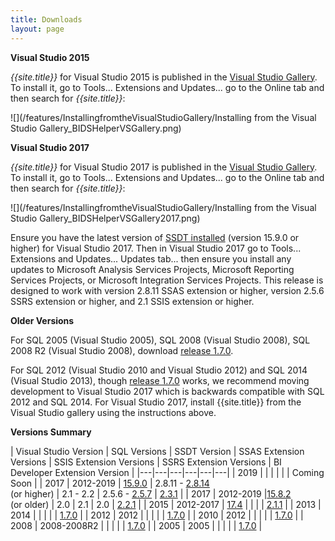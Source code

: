 ```yaml
---
title: Downloads
layout: page
---
```


**Visual Studio 2015**

*{{site.title}}* for Visual Studio 2015 is published in the [Visual Studio Gallery](/features/InstallingfromtheVisualStudioGallery/). To install it, go to Tools... Extensions and Updates... go to the Online tab and then search for *{{site.title}}*:

![](/features/InstallingfromtheVisualStudioGallery/Installing from the Visual Studio Gallery_BIDSHelperVSGallery.png)

**Visual Studio 2017**

*{{site.title}}* for Visual Studio 2017 is published in the [Visual Studio Gallery](/features/InstallingfromtheVisualStudioGallery/). To install it, go to Tools... Extensions and Updates... go to the Online tab and then search for *{{site.title}}*:

![](/features/InstallingfromtheVisualStudioGallery/Installing from the Visual Studio Gallery_BIDSHelperVSGallery2017.png)

Ensure you have the latest version of [SSDT installed](https://docs.microsoft.com/en-us/sql/ssdt/download-sql-server-data-tools-ssdt?view=sql-server-2017) (version 15.9.0 or higher) for Visual Studio 2017. Then in Visual Studio 2017 go to Tools... Extensions and Updates... Updates tab... then ensure you install any updates to Microsoft Analysis Services Projects, Microsoft Reporting Services Projects, or Microsoft Integration Services Projects. This release is designed to work with version 2.8.11 SSAS extension or higher, version 2.5.6 SSRS extension or higher, and 2.1 SSIS extension or higher.

**Older Versions**

For SQL 2005 (Visual Studio 2005), SQL 2008 (Visual Studio 2008), SQL 2008 R2 (Visual Studio 2008), download [release 1.7.0](https://github.com/BIDeveloperExtensions/bideveloperextensions/releases/tag/v1.7.0).

For SQL 2012 (Visual Studio 2010 and Visual Studio 2012) and SQL 2014 (Visual Studio 2013), though [release 1.7.0](https://github.com/BIDeveloperExtensions/bideveloperextensions/releases/tag/v1.7.0) works, we recommend moving development to Visual Studio 2017 which is backwards compatible with SQL 2012 and SQL 2014. For Visual Studio 2017, install {{site.title}} from the Visual Studio gallery using the instructions above.


**Versions Summary**

| Visual Studio Version | SQL Versions | SSDT Version | SSAS Extension Versions  | SSIS Extension Versions  | SSRS Extension Versions  | BI Developer Extension Version |
|---|---|---|---|---|---|
| 2019  | |  |  |  |  | Coming Soon |
| 2017  | 2012-2019 | [15.9.0](https://docs.microsoft.com/en-us/sql/ssdt/download-sql-server-data-tools-ssdt?view=sql-server-2017#ssdt-for-vs-2017-standalone-installer) | 2.8.11 - [2.8.14](https://marketplace.visualstudio.com/items?itemName=ProBITools.MicrosoftAnalysisServicesModelingProjects)<br/>(or higher)  | 2.1 - 2.2  | 2.5.6 - [2.5.7](https://marketplace.visualstudio.com/items?itemName=ProBITools.MicrosoftReportProjectsforVisualStudio)  | [2.3.1](https://marketplace.visualstudio.com/items?itemName=BIDSHelper.BIDeveloperExtensionsVS2017) |
| 2017  | 2012-2019 |[15.8.2](https://docs.microsoft.com/en-us/sql/ssdt/previous-releases-of-sql-server-data-tools-ssdt-and-ssdt-bi)<br/>(or older)  | 2.0  | 2.1  | 2.0  | [2.2.1](https://github.com/BIDeveloperExtensions/bideveloperextensions/releases/tag/v2.2.1) |
| 2015  | 2012-2017 | [17.4](https://docs.microsoft.com/en-us/sql/ssdt/previous-releases-of-sql-server-data-tools-ssdt-and-ssdt-bi?view=sql-server-2017)  |   |   |   | [2.1.1](https://marketplace.visualstudio.com/items?itemName=BIDSHelper.BIDSHelperforVisualStudio2015)  |
| 2013  | 2014 | |  |  |  |  [1.7.0](https://github.com/BIDeveloperExtensions/bideveloperextensions/releases/download/v1.7.0/BIDSHelper2014Setup.1.7.0.0.exe) |
| 2012  | 2012 | |  |  |  |  [1.7.0](https://github.com/BIDeveloperExtensions/bideveloperextensions/releases/download/v1.7.0/BIDSHelper2012Setup.1.7.0.0.1.exe) |
| 2010  | 2012 | |  |  |  |  [1.7.0](https://github.com/BIDeveloperExtensions/bideveloperextensions/releases/download/v1.7.0/BIDSHelper2012Setup.1.7.0.0.1.exe) |
| 2008  | 2008-2008R2 | |  |  |  |  [1.7.0](https://github.com/BIDeveloperExtensions/bideveloperextensions/releases/download/v1.7.0/BIDSHelper2008Setup.1.7.0.0.exe) |
| 2005  | 2005 | |  |  |  |  [1.7.0](https://github.com/BIDeveloperExtensions/bideveloperextensions/releases/download/v1.7.0/BIDSHelper2005Setup.1.7.0.0.exe) |


